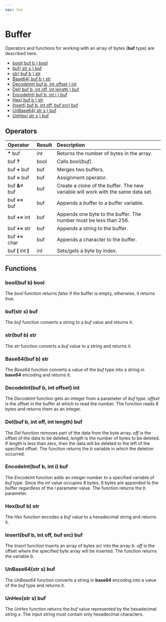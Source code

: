 ```yaml
---
nav: toc
---
```


# Buffer

Operators and functions for working with an array of bytes \(**buf** type\) are described here.

* [bool\( buf b \) bool](buffer.md#bool-buf-b-bool)
* [buf\( str s \) buf](buffer.md#buf-str-s-buf)
* [str\( buf b \) str](buffer.md#str-buf-b-str)
* [Base64\( buf b \) str](buffer.md#base-64-buf-b-str)
* [DecodeInt\( buf b, int offset \) int](buffer.md#decodeint-buf-b-int-offset-int)
* [Del\( buf b, int off, int length \) buf](buffer.md#del-buf-b-int-off-int-length-buf)
* [EncodeInt\( buf b, int i \) buf](buffer.md#encodeint-buf-b-int-i-buf)
* [Hex\( buf b \) str](buffer.md#hex-buf-b-str)
* [Insert\( buf b, int off, buf src\) buf](buffer.md#insert-buf-b-int-off-buf-src-buf)
* [UnBase64\( str s \) buf](buffer.md#unbase-64-str-s-buf)
* [UnHex\( str s \) buf](buffer.md#unhex-str-s-buf)

## Operators

| Operator | Result | Description |
| :--- | :--- | :--- |
| **\*** buf | int | Returns the number of bytes in the array. |
| buf **?** | bool | Calls *bool(buf)*. |
| buf **+** buf | buf | Merges two buffers. |
| buf **=** buf | buf | Assignment operator. |
| buf **&=** buf | buf | Create a clone of the buffer. The new variable will work with the same data set. |
| buf **+=** buf | buf | Appends a buffer to a buffer variable. |
| buf **+=** int | buf | Appends one byte to the buffer. The number must be less than 256. |
| buf **+=** str | buf | Appends a string to the buffer. |
| buf **+=** char | buf | Appends a character to the buffer. |
| buf **\[** int **\]** | int | Sets/gets a byte by index. |

## Functions

### bool\(buf b\) bool

The _bool_ function returns _false_ if the buffer is empty, otherwise, it returns _true_.

### buf\(str s\) buf

The _buf_ function converts a string to a _buf_ value and returns it.

### str\(buf b\) str

The _str_ function converts a _buf_ value to a string and returns it.

### Base64\(buf b\) str

The _Base64_ function converts a value of the _buf_ type into a string in __base64__ encoding and returns it.

### DecodeInt\(buf b, int offset\) int

The _DecodeInt_ function gets an integer from a parameter of _buf_ type.  _offset_ is the offset in the buffer at which to read the number. The function reads 8 bytes and returns them as an integer.

### Del\(buf b, int off, int length\) buf

The _Del_ function removes part of the data from the byte array. _off_ is the offset of the data to be deleted, _length_ is the number of bytes to be deleted. If _length_ is less than zero, then the data will be deleted to the left of the specified offset. The function returns the _b_ variable in which the deletion occurred.

### EncodeInt\(buf b, int i\) buf

The _EncodeInt_ function adds an integer number to a specified variable of _buf_ type. Since the *int* value occupies 8 bytes, 8 bytes are appended to the buffer regardless of the _i_ parameter value. The function returns the *b* parameter.

### Hex\(buf b\) str

The _Hex_ function encodes a _buf_ value to a hexadecimal string and returns it.

### Insert\(buf b, int off, buf src\) buf

The _Insert_ function inserts an array of bytes _src_ into the array _b_. _off_ is the offset where the specified byte array will be inserted. The function returns the variable _b_.

### UnBase64\(str s\) buf

The _UnBase64_ function converts a string in __base64__ encoding into a value of the _buf_ type and returns it.

### UnHex\(str s\) buf

The _UnHex_ function returns the _buf_ value represented by the hexadecimal string _s_. The input string must contain only hexadecimal characters.

